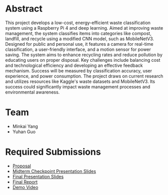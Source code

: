# Abstract

This project develops a low-cost, energy-efficient waste classification system using a Raspberry Pi 4 and deep learning. Aimed at improving waste management, the system classifies items into categories like compost, landfill, and recycle using a modified CNN model, such as MobileNetV3. Designed for public and personal use, it features a camera for real-time classification, a user-friendly interface, and a motion sensor for power saving. The system aims to enhance recycling rates and reduce pollution by educating users on proper disposal. Key challenges include balancing cost and technological efficiency and developing an effective feedback mechanism. Success will be measured by classification accuracy, user experience, and power consumption. The project draws on current research and utilizes resources like Kaggle's waste datasets and MobileNetV3. Its success could significantly impact waste management processes and environmental awareness.

# Team

* Minkai Yang 
* Yuhan Guo

# Required Submissions

* [Proposal](proposal)
* [Midterm Checkpoint Presentation Slides](http://github.com/MichaeltheCoder7/Smart-Waste-Management-System-with-Waste-Classification/blob/main/docs/media/midterm_presentation.pdf)
* [Final Presentation Slides](https://github.com/MichaeltheCoder7/Smart-Waste-Management-System-with-Waste-Classification/blob/main/docs/media/final_presentation.pdf)
* [Final Report](report)
* [Demo Video](https://drive.google.com/file/d/1CFnXfq6EhPs5OLnpmUuMU2HnUhPhMjI9/view?usp=sharing)
